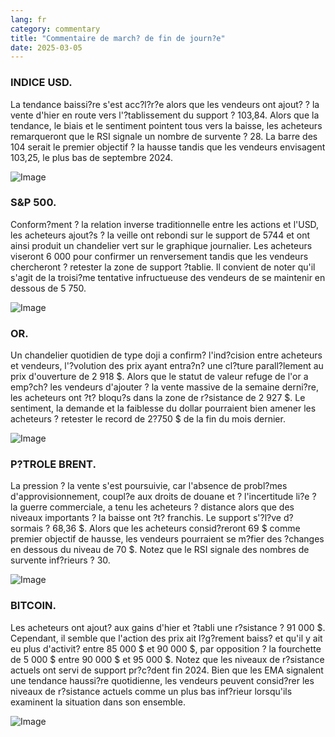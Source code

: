 ```yaml
---
lang: fr
category: commentary
title: "Commentaire de march? de fin de journ?e"
date: 2025-03-05
---
```


### INDICE USD.

La tendance baissi?re s'est acc?l?r?e alors que les vendeurs ont ajout? ? la vente d'hier en route vers l'?tablissement du support ? 103,84. Alors que la tendance, le biais et le sentiment pointent tous vers la baisse, les acheteurs remarqueront que le RSI signale un nombre de survente ? 28. La barre des 104 serait le premier objectif ? la hausse tandis que les vendeurs envisagent 103,25, le plus bas de septembre 2024.

![Image](https://markleighedu.github.io/img/Mar-2025/05-Mar-2025/usdindex.jpg)

### S&P 500.

Conform?ment ? la relation inverse traditionnelle entre les actions et l'USD, les acheteurs ajout?s ? la veille ont rebondi sur le support de 5744 et ont ainsi produit un chandelier vert sur le graphique journalier. Les acheteurs viseront 6 000 pour confirmer un renversement tandis que les vendeurs chercheront ? retester la zone de support ?tablie. Il convient de noter qu'il s'agit de la troisi?me tentative infructueuse des vendeurs de se maintenir en dessous de 5 750.

![Image](https://markleighedu.github.io/img/Mar-2025/05-Mar-2025/sp500.jpg)

### OR.

Un chandelier quotidien de type doji a confirm? l'ind?cision entre acheteurs et vendeurs, l'?volution des prix ayant entra?n? une cl?ture parall?lement au prix d'ouverture de 2 918 $. Alors que le statut de valeur refuge de l'or a emp?ch? les vendeurs d'ajouter ? la vente massive de la semaine derni?re, les acheteurs ont ?t? bloqu?s dans la zone de r?sistance de 2 927 $. Le sentiment, la demande et la faiblesse du dollar pourraient bien amener les acheteurs ? retester le record de 2?750 $ de la fin du mois dernier.

![Image](https://markleighedu.github.io/img/Mar-2025/05-Mar-2025/gold.jpg)

### P?TROLE BRENT.

La pression ? la vente s'est poursuivie, car l'absence de probl?mes d'approvisionnement, coupl?e aux droits de douane et ? l'incertitude li?e ? la guerre commerciale, a tenu les acheteurs ? distance alors que des niveaux importants ? la baisse ont ?t? franchis. Le support s'?l?ve d?sormais ? 68,36 $. Alors que les acheteurs consid?reront 69 $ comme premier objectif de hausse, les vendeurs pourraient se m?fier des ?changes en dessous du niveau de 70 $. Notez que le RSI signale des nombres de survente inf?rieurs ? 30.

![Image](https://markleighedu.github.io/img/Mar-2025/05-Mar-2025/brentoil.jpg)

### BITCOIN.

Les acheteurs ont ajout? aux gains d'hier et ?tabli une r?sistance ? 91 000 $. Cependant, il semble que l'action des prix ait l?g?rement baiss? et qu'il y ait eu plus d'activit? entre 85 000 $ et 90 000 $, par opposition ? la fourchette de 5 000 $ entre 90 000 $ et 95 000 $. Notez que les niveaux de r?sistance actuels ont servi de support pr?c?dent fin 2024. Bien que les EMA signalent une tendance haussi?re quotidienne, les vendeurs peuvent consid?rer les niveaux de r?sistance actuels comme un plus bas inf?rieur lorsqu'ils examinent la situation dans son ensemble.

![Image](https://markleighedu.github.io/img/Mar-2025/05-Mar-2025/bitcoin.jpg)

